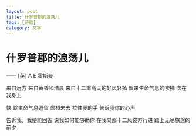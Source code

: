 ```yaml
---
layout: post
title: 什罗普郡的浪荡儿
tags: [诗歌]
category: 文学
---
```


# 什罗普郡的浪荡儿

—— [英] A E 霍斯曼

来自远方
来自黄昏和清晨
来自十二重高天的好风轻扬
飘来生命气息的吹拂
吹在我身上

快
趁生命气息逗留
盘桓未去
拉住我的手
告诉我你的心声

告诉我，我便能回答
说我如何能够助你
在我向那十二风彼方行进
踏上无尽旅途的前夕



